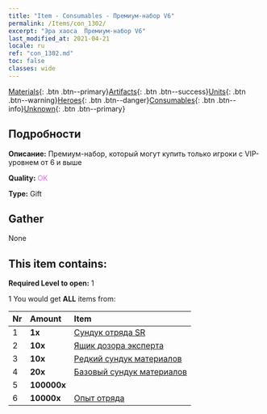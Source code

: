 ```yaml
---
title: "Item - Consumables - Премиум-набор V6"
permalink: /Items/con_1302/
excerpt: "Эра хаоса  Премиум-набор V6"
last_modified_at: 2021-04-21
locale: ru
ref: "con_1302.md"
toc: false
classes: wide
---
```

 [Materials](/ru/Items/){: .btn .btn--primary}[Artifacts](/ru/Items/Artifacts/){: .btn .btn--success}[Units](/ru/Items/Units/){: .btn .btn--warning}[Heroes](/ru/Items/Heroes/){: .btn .btn--danger}[Consumables](/ru/Items/Consumables/){: .btn .btn--info}[Unknown](/ru/Items/Unknown/){: .btn .btn--primary}

## Подробности
 **Описание:** Премиум-набор, который могут купить только игроки с VIP-уровнем от 6 и выше

 **Quality:** <span style="color: #DA70D6">OK</span>

 **Type:** Gift

## Gather

  None

## This item contains:

 **Required Level to open:** 1

 1 You would get **ALL** items  from:

  | Nr | Amount |     Item    |
  |:---|:-------|:------------|
  | 1 |  **1x** | [Сундук отряда SR](/ru/Items/con_1319/) |  | 
  | 2 |  **10x** | [Ящик дозора эксперта](/ru/Items/con_776/) |  | 
  | 3 |  **10x** | [Редкий сундук материалов](/ru/Items/con_757/) |  | 
  | 4 |  **20x** | [Базовый сундук материалов](/ru/Items/con_756/) |  | 
  | 5 |  **100000x** | <i class="fas fa-coins"/> |  | 
  | 6 |  **10000x** | [Опыт отряда](/ru/Items/con_902/) |  | 

